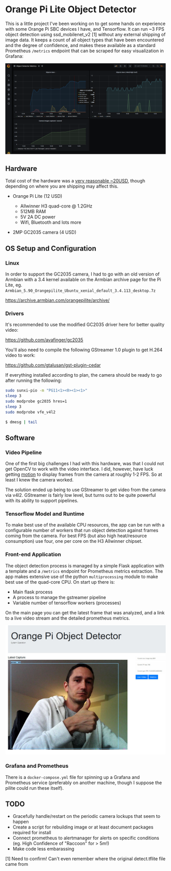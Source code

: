 # Orange Pi Lite Object Detector 

This is a little project I've been working on to get some hands on experience with some Orange Pi SBC devices I have, and Tensorflow. It can run ~3 FPS object detection using ssd_mobilenet_v2 [1] without any external shipping of image data. It keeps a count of all object types that have been encountered and the degree of confidence, and makes these available as a standard Prometheus `/metrics` endpoint that can be scraped for easy visualization in Grafana:

![Grafana Dashboard](img/grafana-dashboard.png)

## Hardware

Total cost of the hardware was a [very reasonable ~20USD](https://www.aliexpress.com/item/Orange-Pi-Lite-SET9-Orange-Pi-Lite-512MB-and-2Million-Pixel-Camera-with-wide-angle-lens/32663940765.html), though depending on where you are shipping may affect this. 

* Orange Pi Lite  (12 USD)  
    * Allwinner H3 quad-core @ 1.2GHz
    * 512MB RAM
    * 5V 2A DC power
    * Wifi, Bluetooth and lots more

* 2MP GC2035 camera (4 USD)

## OS Setup and Configuration

### Linux

In order to support the GC2035 camera, I had to go with an old version of Armbian with a 3.4 kernel available on the Armbian archive page for the Pi Lite, eg. `Armbian_5.90_Orangepilite_Ubuntu_xenial_default_3.4.113_desktop.7z`

https://archive.armbian.com/orangepilite/archive/


### Drivers
It's recommended to use the modified GC2035 driver here for better quality video:

https://github.com/avafinger/gc2035

You'll also need to compile the following GStreamer 1.0 plugin to get H.264 video to work:

https://github.com/gtalusan/gst-plugin-cedar


If everything installed according to plan, the camera should be ready to go after running the following:

```bash
sudo sunxi-pio -m "PG11<1><0><1><1>"
sleep 3
sudo modprobe gc2035 hres=1 
sleep 3
sudo modprobe vfe_v4l2
```

```bash
$ dmesg | tail

```

## Software

### Video Pipeline

One of the first big challenges I had with this hardware, was that I could not get OpenCV to work with the video interface. I did, however, have luck getting [motion](https://github.com/Motion-Project/motion) to display frames from the camera at roughly 1-2 FPS. So at least I knew the camera worked. 

The solution ended up being to use GStreamer to get video from the camera via v4l2. GStreamer is fairly low level, but turns out to be quite powerful with its ability to support pipelines.

### Tensorflow Model and Runtime

To make best use of the available CPU resources, the app can be run with a configurable number of workers that run object detection against frames coming from the camera. For best FPS (but also high heat/resource consumption) use four, one per core on the H3 Allwinner chipset. 

### Front-end Application

The object detection process is managed by a simple Flask application with a template and a `/metrics` endpoint for Prometheus metrics extraction. The app makes extensive use of the python `multiprocessing` module to make best use of the quad-core CPU. On start up there is:

* Main flask process
* A process to manage the gstreamer pipeline
* Variable number of tensorflow workers (processes)

On the main page you can get the latest frame that was analyzed, and a link to a live video stream and the detailed prometheus metrics.

![Main page](img/site-dashboard.jpg)


### Grafana and Prometheus

There is a `docker-compose.yml` file for spinning up a Grafana and Prometheus service (preferably on another machine, though I suppose the pilite could run these itself). 

## TODO 

* Gracefully handle/restart on the periodic camera lockups that seem to happen
* Create a script for rebuilding image or at least document packages required for install
* Connect prometheus to alertmanager for alerts on specific conditions (eg. High Confidence of "Raccoon" for > 5m!)
* Make code less embarassing


[1] Need to confirm! Can't even remember where the original detect.tflite file came from